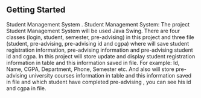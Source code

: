 ## Getting Started
Student Management System
  . Student Management System:
    The project Student Management System will be used Java Swing. There are four classes (login, student, semester, pre-advising) in this project and three file (student, pre-advising, pre-advising id and cgpa) where will save student registration information, pre-advising information and pre-advising student id and cgpa.  In this project will store update and display student registration information in table and this information saved in file. For example: Id, Name, CGPA, Department, Phone, Semester etc. And also will store pre-advising university courses information in table and this information saved in file and which student have completed pre-advising , you can see his id and cgpa in file. 
